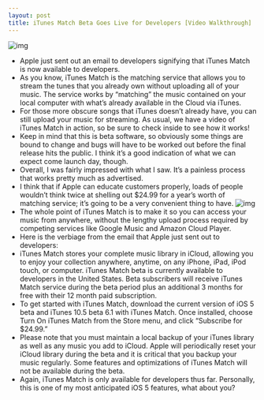 ```yaml
---
layout: post
title: iTunes Match Beta Goes Live for Developers [Video Walkthrough]
---
```

![img](http://media.idownloadblog.com/wp-content/uploads/2011/08/iTunes-Match.png)
* Apple just sent out an email to developers signifying that iTunes Match is now available to developers.
* As you know, iTunes Match is the matching service that allows you to stream the tunes that you already own without uploading all of your music. The service works by “matching” the music contained on your local computer with what’s already available in the Cloud via iTunes.
* For those more obscure songs that iTunes doesn’t already have, you can still upload your music for streaming. As usual, we have a video of iTunes Match in action, so be sure to check inside to see how it works!
* Keep in mind that this is beta software, so obviously some things are bound to change and bugs will have to be worked out before the final release hits the public. I think it’s a good indication of what we can expect come launch day, though.
* Overall, I was fairly impressed with what I saw. It’s a painless process that works pretty much as advertised.
* I think that if Apple can educate customers properly, loads of people wouldn’t think twice at shelling out $24.99 for a year’s worth of matching service; it’s going to be a very convenient thing to have.
![img](http://media.idownloadblog.com/wp-content/uploads/2011/08/iTunes-Match-on-iPhone.jpeg)
* The whole point of iTunes Match is to make it so you can access your music from anywhere, without the lengthy upload process required by competing services like Google Music and Amazon Cloud Player.
* Here is the verbiage from the email that Apple just sent out to developers:
* iTunes Match stores your complete music library in iCloud, allowing you to enjoy your collection anywhere, anytime, on any iPhone, iPad, iPod touch, or computer. iTunes Match beta is currently available to developers in the United States. Beta subscribers will receive iTunes Match service during the beta period plus an additional 3 months for free with their 12 month paid subscription.
* To get started with iTunes Match, download the current version of iOS 5 beta and iTunes 10.5 beta 6.1 with iTunes Match. Once installed, choose Turn On iTunes Match from the Store menu, and click “Subscribe for $24.99.”
* Please note that you must maintain a local backup of your iTunes library as well as any music you add to iCloud. Apple will periodically reset your iCloud library during the beta and it is critical that you backup your music regularly. Some features and optimizations of iTunes Match will not be available during the beta.
* Again, iTunes Match is only available for developers thus far. Personally, this is one of my most anticipated iOS 5 features, what about you?

